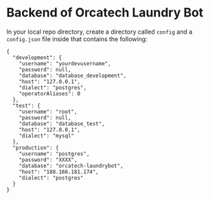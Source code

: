 # Backend of Orcatech Laundry Bot

In your local repo directory, create a directory called `config` and a `config.json` file inside that contains the following:
```
{
  "development": {
    "username": "yourdevusername",
    "password": null,
    "database": "database_development",
    "host": "127.0.0.1",
    "dialect": "postgres",
    "operatorAliases": 0
  },
  "test": {
    "username": "root",
    "password": null,
    "database": "database_test",
    "host": "127.0.0.1",
    "dialect": "mysql"
  },
  "production": {
    "username": "postgres",
    "password": "XXXX",
    "database": "orcatech-laundrybot",
    "host": "188.166.181.174",
    "dialect": "postgres"
  }
}

```